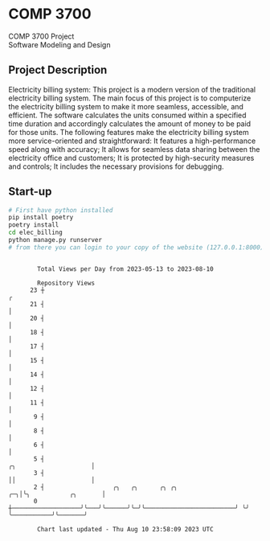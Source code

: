 # COMP 3700
COMP 3700 Project  
Software Modeling and Design
## Project Description
Electricity billing system: This project is a modern version of the traditional electricity billing system. The main focus of this project is to computerize the electricity billing system to make it more seamless, accessible, and efficient. The software calculates the units consumed within a specified time duration and accordingly calculates the amount of money to be paid for those units. The following features make the electricity billing system more service-oriented and straightforward: It features a high-performance speed along with accuracy; It allows for seamless data sharing between the electricity office and customers; It is protected by high-security measures and controls; It includes the necessary provisions for debugging.

## Start-up
```bash
# First have python installed
pip install poetry
poetry install
cd elec_billing
python manage.py runserver
# from there you can login to your copy of the website (127.0.0.1:8000), default creds are admin/admin
```

```

        Total Views per Day from 2023-05-13 to 2023-08-10

        Repository Views
      23 ┼                                                                                        ╭
      21 ┤                                                                                        │
      20 ┤                                                                                        │
      18 ┤                                                                                        │
      17 ┤                                                                                        │
      15 ┤                                                                                        │
      14 ┤                                                                                        │
      12 ┤                                                                                        │
      11 ┤                                                                                        │
       9 ┤                                                                                        │
       8 ┤                                                                                        │
       6 ┤                                                                                        │
       5 ┤                                                                 ╭╮                     │
       3 ┤                                                                 ││                     │
       2 ┤                   ╭╮   ╭╮      ╭╮ ╭╮                         ╭─╮│╰╮           ╭╮       │
       0 ┼───────────────────╯╰───╯╰──────╯╰─╯╰─────────────────────────╯ ╰╯ ╰───────────╯╰───────╯

        Chart last updated - Thu Aug 10 23:58:09 2023 UTC
        
```
